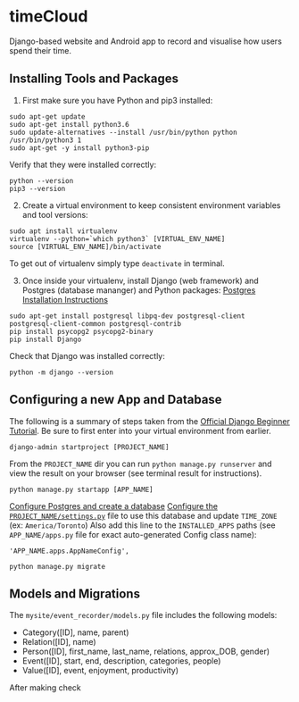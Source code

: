 # timeCloud
Django-based website and Android app to record and visualise 
how users spend their time.

## Installing Tools and Packages
1) First make sure you have Python and pip3 installed:
```
sudo apt-get update
sudo apt-get install python3.6
sudo update-alternatives --install /usr/bin/python python /usr/bin/python3 1
sudo apt-get -y install python3-pip
```
Verify that they were installed correctly:
```
python --version 
pip3 --version 
```


2) Create a virtual environment to keep consistent environment
variables and tool versions:
```
sudo apt install virtualenv
virtualenv --python=`which python3` [VIRTUAL_ENV_NAME]
source [VIRTUAL_ENV_NAME]/bin/activate
```
To get out of virtualenv simply type `deactivate` in terminal.


3) Once inside your virtualenv, install Django (web framework) and 
Postgres (database mananger) and Python packages:
[Postgres Installation Instructions](https://www.postgresql.org/download/)

```
sudo apt-get install postgresql libpq-dev postgresql-client postgresql-client-common postgresql-contrib
pip install psycopg2 psycopg2-binary
pip install Django
```
Check that Django was installed correctly:
```
python -m django --version
```

## Configuring a new App and Database
The following is a summary of steps taken from the 
[Official Django Beginner Tutorial](https://docs.djangoproject.com/en/2.1/intro/).
Be sure to first enter into your virtual environment from earlier.

```
django-admin startproject [PROJECT_NAME]
```

From the `PROJECT_NAME` dir you can run `python manage.py runserver` and view the 
result on your browser (see terminal result for instructions).



```
python manage.py startapp [APP_NAME]
```

[Configure Postgres and create a database](https://docs.djangoproject.com/en/2.1/ref/settings/#std:setting-DATABASES)
[Configure the  `PROJECT_NAME/settings.py`](https://docs.djangoproject.com/en/2.1/ref/settings/#std:setting-DATABASES) 
file to use this database and update `TIME_ZONE` (ex: `America/Toronto`)
Also add this line to the `INSTALLED_APPS` paths 
(see `APP_NAME/apps.py` file for exact auto-generated Config class name):
```
'APP_NAME.apps.AppNameConfig',
```

```
python manage.py migrate
```

## Models and Migrations
The `mysite/event_recorder/models.py` file includes the following models:

* Category([ID], name, parent)
* Relation([ID], name)
* Person([ID], first_name, last_name, relations, approx_DOB, gender)
* Event([ID], start, end, description, categories, people)
* Value([ID], event, enjoyment, productivity)

After making check

